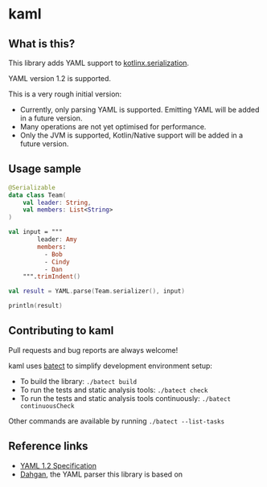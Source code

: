 # kaml

## What is this?

This library adds YAML support to [kotlinx.serialization](https://github.com/Kotlin/kotlinx.serialization/).

YAML version 1.2 is supported.

This is a very rough initial version:

* Currently, only parsing YAML is supported. Emitting YAML will be added in a future version.
* Many operations are not yet optimised for performance.
* Only the JVM is supported, Kotlin/Native support will be added in a future version.

## Usage sample

```kotlin
@Serializable
data class Team(
    val leader: String,
    val members: List<String>
)

val input = """
        leader: Amy
        members:
          - Bob
          - Cindy
          - Dan
    """.trimIndent()

val result = YAML.parse(Team.serializer(), input)

println(result)
```

## Contributing to kaml

Pull requests and bug reports are always welcome!

kaml uses [batect](https://batect.charleskorn.com) to simplify development environment setup:

* To build the library: `./batect build`
* To run the tests and static analysis tools: `./batect check`
* To run the tests and static analysis tools continuously: `./batect continuousCheck`

Other commands are available by running `./batect --list-tasks`

## Reference links

* [YAML 1.2 Specification](http://yaml.org/spec/1.2/spec.html)
* [Dahgan](https://github.com/kareez/dahgan/), the YAML parser this library is based on
